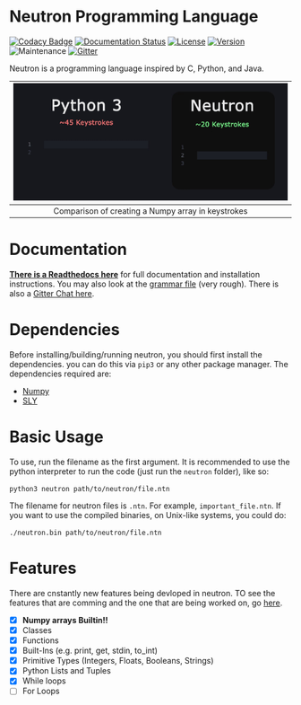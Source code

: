 # Neutron Programming Language

[![Codacy Badge](https://api.codacy.com/project/badge/Grade/484ce81d17ca468b8a93f0aa52720072)](https://app.codacy.com/app/MonliH/neutron?utm_source=github.com&utm_medium=referral&utm_content=the-neutron-foundation/neutron&utm_campaign=Badge_Grade_Dashboard)
[![Documentation Status](https://readthedocs.org/projects/neutron-lang/badge/?version=latest)](https://neutron-lang.readthedocs.io/en/latest/?badge=latest)
[![License](https://img.shields.io/badge/license-GPL%203.0-blue.svg)](https://www.gnu.org/licenses/gpl-3.0.en.html)
[![Version](https://img.shields.io/badge/version-v0.0.1--alpha.1-orange.svg)](https://github.com/the-neutron-foundation/neutron/releases)
![Maintenance](https://img.shields.io/maintenance/yes/2019.svg)
[![Gitter](https://img.shields.io/gitter/room/The-Neutron_Foundation/Neutron.svg)](https://gitter.im/The-Neutron-Foundation)

Neutron is a programming language inspired by C, Python, and Java.

| ![Keystroke Comparison](./images/demo.gif) |
|:--:| 
| Comparison of creating a Numpy array in keystrokes |

# Documentation
**[There is a Readthedocs here](https://neutron-lang.readthedocs.io/en/latest/)** for full documentation and installation instructions. You may also look at the [grammar file](./grammar.txt) (very rough). There is also a [Gitter Chat here](https://gitter.im/The-Neutron-Foundation).

# Dependencies
Before installing/building/running neutron, you should first install the dependencies. you can do this via `pip3` or any other package manager. The dependencies required are:

* [Numpy](https://www.numpy.org/)
* [SLY](https://github.com/dabeaz/sly)

# Basic Usage
To use, run the filename as the first argument. It is recommended to use the python interpreter to run the code (just run the `neutron` folder), like so:

```
python3 neutron path/to/neutron/file.ntn
```

The filename for neutron files is `.ntn`. For example, `important_file.ntn`. If you want to use the compiled binaries, on Unix-like systems, you could do:

```
./neutron.bin path/to/neutron/file.ntn
```

# Features
There are cnstantly new features being devloped in neutron. TO see the features that are comming and the one that are being worked on, go [here](https://github.com/the-neutron-foundation/neutron/projects/1).
- [x] **Numpy  arrays Builtin!!**
- [x] Classes
- [x] Functions
- [x] Built-Ins (e.g. print, get, stdin, to_int)
- [x] Primitive Types (Integers, Floats, Booleans, Strings)
- [x] Python Lists and Tuples
- [x] While loops
- [ ] For Loops
